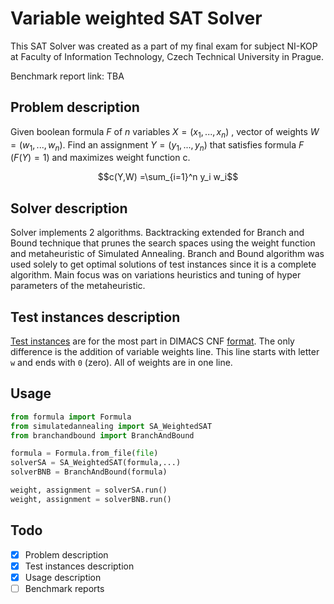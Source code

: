 # Variable weighted SAT Solver

This SAT Solver was created as a part of my final exam for subject NI-KOP at Faculty of Information Technology, Czech Technical University in Prague.

Benchmark report link: TBA

## Problem description

Given boolean formula $`F`$ of $`n`$ variables $`X = (x_1,...,x_n)`$ , vector of weights $`W = (w_1,...,w_n)`$. Find an assignment $`Y = (y_1,...,y_n)`$ that satisfies formula $`F`$ ($`F(Y)=1`$) and maximizes weight function c.

```math
c(Y,W) =\sum_{i=1}^n y_i w_i
```

## Solver description

Solver implements 2 algorithms. Backtracking extended for Branch and Bound technique that prunes the search spaces using the weight function and metaheuristic of Simulated Annealing. Branch and Bound algorithm was used solely to get optimal solutions of test instances since it is a complete algorithm. Main focus was on variations heuristics and tuning of hyper parameters of the metaheuristic.

## Test instances description

[Test instances](test/) are for the most part in DIMACS CNF [format](https://people.sc.fsu.edu/~jburkardt/data/cnf/cnf.html). The only difference is the addition of variable weights line. This line starts with letter `w` and ends with `0` (zero). All of weights are in one line.

## Usage

```python
from formula import Formula
from simulatedannealing import SA_WeightedSAT
from branchandbound import BranchAndBound

formula = Formula.from_file(file)
solverSA = SA_WeightedSAT(formula,...)
solverBNB = BranchAndBound(formula)

weight, assignment = solverSA.run()
weight, assignment = solverBNB.run()
```

## Todo

- [x] Problem description
- [x] Test instances description
- [x] Usage description
- [ ] Benchmark reports
